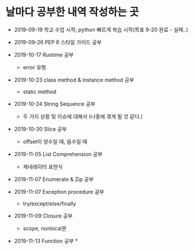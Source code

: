 # 날마다 공부한 내역 작성하는 곳

* 2019-09-19 학교 수업 시작, python 빠르게 복습 시작(목표 9-20 완료 - 실패..)

* 2019-09-26 PEP 8 스타일 가이드 공부
* 2019-10-17 Runtime 공부
  * error 유형  
* 2019-10-23 class method & instance method 공부
  * static method  
* 2019-10-24 String Sequence 공부
  * 두 가지 상황 및 이슈에 대해서 (나중에 겪게 될 것 같다.)
* 2019-10-30 Slice 공부
  * offset이 양수일 때, 음수일 때
* 2019-11-05 List Comprehension 공부
  * 제네레이터 표현식
* 2019-11-07 Enumerate & Zip 공부
* 2019-11-07 Exception procedure 공부
  * try/except/else/finally
* 2019-11-09 Closure 공부
  * scope, nonlocal문
* 2019-11-13 Function 공부
  * 
